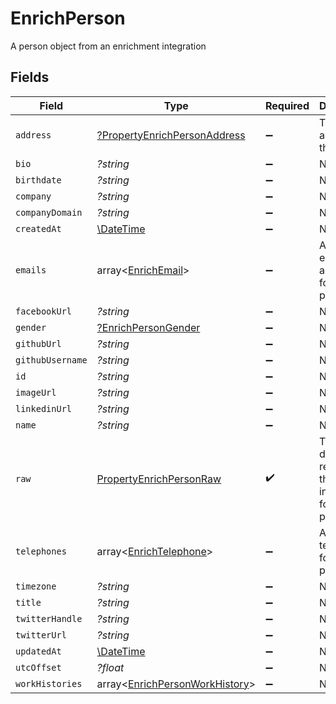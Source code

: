 # EnrichPerson

A person object from an enrichment integration


## Fields

| Field                                                                              | Type                                                                               | Required                                                                           | Description                                                                        |
| ---------------------------------------------------------------------------------- | ---------------------------------------------------------------------------------- | ---------------------------------------------------------------------------------- | ---------------------------------------------------------------------------------- |
| `address`                                                                          | [?PropertyEnrichPersonAddress](../../models/shared/PropertyEnrichPersonAddress.md) | :heavy_minus_sign:                                                                 | The address of the person                                                          |
| `bio`                                                                              | *?string*                                                                          | :heavy_minus_sign:                                                                 | N/A                                                                                |
| `birthdate`                                                                        | *?string*                                                                          | :heavy_minus_sign:                                                                 | N/A                                                                                |
| `company`                                                                          | *?string*                                                                          | :heavy_minus_sign:                                                                 | N/A                                                                                |
| `companyDomain`                                                                    | *?string*                                                                          | :heavy_minus_sign:                                                                 | N/A                                                                                |
| `createdAt`                                                                        | [\DateTime](https://www.php.net/manual/en/class.datetime.php)                      | :heavy_minus_sign:                                                                 | N/A                                                                                |
| `emails`                                                                           | array<[EnrichEmail](../../models/shared/EnrichEmail.md)>                           | :heavy_minus_sign:                                                                 | An array of email addresses for this person                                        |
| `facebookUrl`                                                                      | *?string*                                                                          | :heavy_minus_sign:                                                                 | N/A                                                                                |
| `gender`                                                                           | [?EnrichPersonGender](../../models/shared/EnrichPersonGender.md)                   | :heavy_minus_sign:                                                                 | N/A                                                                                |
| `githubUrl`                                                                        | *?string*                                                                          | :heavy_minus_sign:                                                                 | N/A                                                                                |
| `githubUsername`                                                                   | *?string*                                                                          | :heavy_minus_sign:                                                                 | N/A                                                                                |
| `id`                                                                               | *?string*                                                                          | :heavy_minus_sign:                                                                 | N/A                                                                                |
| `imageUrl`                                                                         | *?string*                                                                          | :heavy_minus_sign:                                                                 | N/A                                                                                |
| `linkedinUrl`                                                                      | *?string*                                                                          | :heavy_minus_sign:                                                                 | N/A                                                                                |
| `name`                                                                             | *?string*                                                                          | :heavy_minus_sign:                                                                 | N/A                                                                                |
| `raw`                                                                              | [PropertyEnrichPersonRaw](../../models/shared/PropertyEnrichPersonRaw.md)          | :heavy_check_mark:                                                                 | The raw data returned by the integration for this person                           |
| `telephones`                                                                       | array<[EnrichTelephone](../../models/shared/EnrichTelephone.md)>                   | :heavy_minus_sign:                                                                 | An array of telephones for this person                                             |
| `timezone`                                                                         | *?string*                                                                          | :heavy_minus_sign:                                                                 | N/A                                                                                |
| `title`                                                                            | *?string*                                                                          | :heavy_minus_sign:                                                                 | N/A                                                                                |
| `twitterHandle`                                                                    | *?string*                                                                          | :heavy_minus_sign:                                                                 | N/A                                                                                |
| `twitterUrl`                                                                       | *?string*                                                                          | :heavy_minus_sign:                                                                 | N/A                                                                                |
| `updatedAt`                                                                        | [\DateTime](https://www.php.net/manual/en/class.datetime.php)                      | :heavy_minus_sign:                                                                 | N/A                                                                                |
| `utcOffset`                                                                        | *?float*                                                                           | :heavy_minus_sign:                                                                 | N/A                                                                                |
| `workHistories`                                                                    | array<[EnrichPersonWorkHistory](../../models/shared/EnrichPersonWorkHistory.md)>   | :heavy_minus_sign:                                                                 | N/A                                                                                |
